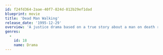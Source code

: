 ```yaml
---
id: f24fd364-2aae-40f7-824d-812b29ef1dad
blueprint: movie
title: 'Dead Man Walking'
release_date: '1995-12-29'
overview: 'A justice drama based on a true story about a man on death row who in his last days forms a strong relationship with a nun who teaches him forgiveness and gives him spirituality as she accompanies him to his execution. Susan Sarandon won an Oscar for best female actress for her convincing portrayal of Sister Helen Prejean.'
genres:
  -
    id: 18
    name: Drama
---
```

